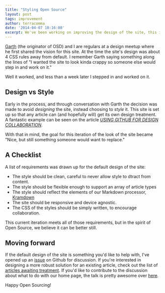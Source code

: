 ```yaml
---
title: "Styling Open Source"
layout: post
tags: improvement
author: terracomma
date: '2014-04-07 10:16:00'
excerpt: We've been working on improving the design of the site, this is an update.
---
```


[Garth][garth] (the originator of OSD) and I are regulars at a design meetup where he first shared the vision for this site.
At the time the site's design was about 4 CSS rules away from default. I remember Garth saying something along the lines of
"I wanted the site to look kinda crappy so someone else would step in and work on it."

Well it worked, and less than a week later I stepped in and worked on it.

## Design vs Style

Early in the process, and through conversation with Garth the decision was made to avoid *designing* the site,
instead choosing to *style* it. This site is set up so that any article can (and hopefully will) get its own
design treatment. A fantastic example can be seen on the article [*USING GITHUB FOR DESIGN COLLABORATION*][ex].

With that in mind, the goal for this iteration of the look of the site became
"Nice, but still something someone would want to replace."

## A Checklist

A list of requirements was drawn up for the default design of the site:

- The style should be clean, careful to never allow style to dtract from content.
- The style should be flexible enough to support an array of article types
- The style should reflect the elements of our Markdown processor, [Kramdown][kd]
- The site should be responsive and device agnostic.
- The CSS of the styles should be simply written, to encourage collaboration.

This current iteration meets all of those requirements, but in the spirit of Open Source, we believe it can be better still.

## Moving forward

If the default design of the site is something you'd like to help with, I've opened up an [issue][stylethread] on Github
for discussion. If you're interested in designing a more robust solution for an existing article, check out the list of
[articles awaiting treatment][articles]. If you'd like to contribute to the discussion about what to do with our home page,
the talk is pretty awesome over [here][homepage].

Happy Open Sourcing!

[garth]: http://www.garthdb.com/
[ex]: /articles/using-github-for-design-collaboration/
[kd]: http://kramdown.gettalong.org/
[stylethread]: https://github.com/designopen/designopen.github.io/issues/86
[articles]: https://github.com/designopen/designopen.github.io/issues?labels=post+design&page=1&state=open
[homepage]: https://github.com/designopen/designopen.github.io/issues/85

